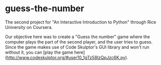 guess-the-number
================

The second project for "An Interactive Introduction to Python" through Rice University on Coursera.

Our objective here was to create a "Guess the number" game where the computer plays the part of the second player, and the user tries to guess. Since the game makes use of Code Skulptor's GUI library and won't run without it, you can [play the game here] (http://www.codeskulptor.org/#user10_1gTz58IzQpJzc6K.py).
